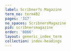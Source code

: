```yaml
---
label: Scribner?s Magazine
term_no: term482
pages: '317'
no_spaces: ScribnersMagazine
pid: scribnersmagazine
order: '0866'
layout: generic_index_term
collection: index-headings
---
```

